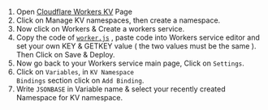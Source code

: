 1. Open [Cloudflare Workers KV](https://dash.cloudflare.com/workers/kv "Cloudflare Workers KV") Page
 2. Click on Manage KV namespaces, then create a namespace.
 3. Now click on Workers & Create a workers service.
 4. Copy the code of <code>[worker.js](https://github.com/wy580477/CloudflareDB/blob/main/worker.js "worker.js")</code> , paste code into Workers service editor and set your own KEY & GETKEY value ( the two values must be the same ). Then Click on Save & Deploy.
 5. Now go back to your Workers service main page, Click on <code>Settings</code>.
 6. Click on <code>Variables</code>, in <code>KV Namespace Bindings</code> section click on <code>Add Binding</code>.
 7. Write <code>JSONBASE</code> in Variable name & select your recently created Namespace for KV namespace.

